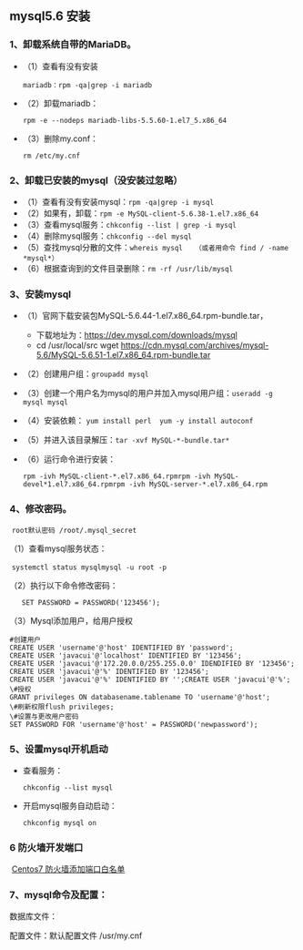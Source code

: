## mysql5.6 安装



### 1、卸载系统自带的MariaDB。

- （1）查看有没有安装

  `mariadb：rpm -qa|grep -i mariadb`

- （2）卸载mariadb：

  `rpm -e --nodeps mariadb-libs-5.5.60-1.el7_5.x86_64`

- （3）删除my.conf：

  `rm /etc/my.cnf`

### 2、卸载已安装的mysql（没安装过忽略）

- （1）查看有没有安装mysql：`rpm -qa|grep -i mysql`
- （2）如果有，卸载：`rpm -e MySQL-client-5.6.38-1.el7.x86_64`
- （3）查看mysql服务：`chkconfig --list | grep -i mysql`
- （4）删除mysql服务：`chkconfig --del mysql`
- （5）查找mysql分散的文件：`whereis mysql   （或者用命令 find / -name *mysql*）`
- （6）根据查询到的文件目录删除：`rm -rf /usr/lib/mysql`

### 3、安装mysql 

- （1）官网下载安装包MySQL-5.6.44-1.el7.x86_64.rpm-bundle.tar，

  - 下载地址为：https://dev.mysql.com/downloads/mysql
  - cd /usr/local/src wget https://cdn.mysql.com/archives/mysql-5.6/MySQL-5.6.51-1.el7.x86_64.rpm-bundle.tar

- （2）创建用户组：`groupadd mysql`

- （3）创建一个用户名为mysql的用户并加入mysql用户组：`useradd -g mysql mysql`

- （4）安装依赖： `yum install perl  yum -y install autoconf`

- （5）并进入该目录解压：`tar -xvf MySQL-*-bundle.tar*`

- （6）运行命令进行安装：

  ```
  rpm -ivh MySQL-client-*.el7.x86_64.rpmrpm -ivh MySQL-devel*1.el7.x86_64.rpmrpm -ivh MySQL-server-*.el7.x86_64.rpm
  ```

  

### 4、修改密码。

​	`root默认密码 /root/.mysql_secret`

（1）查看mysql服务状态：

​	`systemctl status mysqlmysql -u root -p`

（2）执行以下命令修改密码：

`	SET PASSWORD = PASSWORD('123456');`

（3）Mysql添加用户，给用户授权

```
#创建用户
CREATE USER 'username'@'host' IDENTIFIED BY 'password';
CREATE USER 'javacui'@'localhost' IDENTIFIED BY '123456';
CREATE USER 'javacui'@'172.20.0.0/255.255.0.0' IDENDIFIED BY '123456';
CREATE USER 'javacui'@'%' IDENTIFIED BY '123456';
CREATE USER 'javacui'@'%' IDENTIFIED BY '';CREATE USER 'javacui'@'%';
\#授权
GRANT privileges ON databasename.tablename TO 'username'@'host';
\#刷新权限flush privileges;
\#设置与更改用户密码
SET PASSWORD FOR 'username'@'host' = PASSWORD('newpassword');
```

### 5、设置mysql开机启动

- 查看服务：

  `chkconfig --list mysql`

- 开启mysql服务自动启动：

  `chkconfig mysql on`

### 6 防火墙开发端口
​	[Centos7 防火墙添加端口白名单](https://app.yinxiang.com/shard/s33/nl/9786851/4e2fb976-00d4-4195-bb00-e524439db291)

### 7、mysql命令及配置：

数据库文件：

配置文件：默认配置文件 /usr/my.cnf